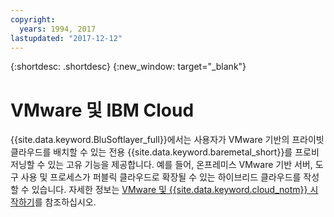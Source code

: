 ```yaml
---
copyright:
  years: 1994, 2017
lastupdated: "2017-12-12"
---
```


{:shortdesc: .shortdesc}
{:new_window: target="_blank"}

# VMware 및 IBM Cloud

{{site.data.keyword.BluSoftlayer_full}}에서는 사용자가 VMware 기반의 프라이빗 클라우드를 배치할 수 있는 전용
{{site.data.keyword.baremetal_short}}를 프로비저닝할 수 있는 고유 기능을 제공합니다. 예를 들어, 온프레미스 VMware 기반 서버, 도구 사용 및 프로세스가 퍼블릭 클라우드로 확장될 수 있는
하이브리드 클라우드를 작성할 수 있습니다.
자세한 정보는
[VMware 및 {{site.data.keyword.cloud_notm}} 시작하기](/docs/infrastructure/vmware/vmware_index.html)를 참조하십시오.
